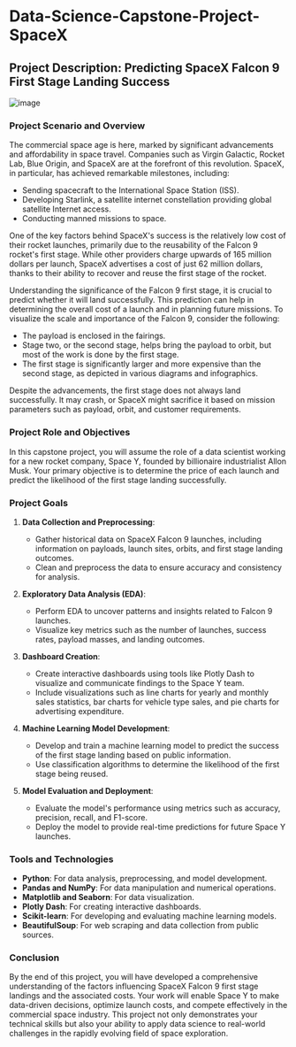 # Data-Science-Capstone-Project-SpaceX

## Project Description: Predicting SpaceX Falcon 9 First Stage Landing Success


![image](https://github.com/user-attachments/assets/e416f3d5-02f1-460e-bd1b-4a0e658790d0)





### Project Scenario and Overview

The commercial space age is here, marked by significant advancements and affordability in space travel. Companies such as Virgin Galactic, Rocket Lab, Blue Origin, and SpaceX are at the forefront of this revolution. SpaceX, in particular, has achieved remarkable milestones, including:

- Sending spacecraft to the International Space Station (ISS).
- Developing Starlink, a satellite internet constellation providing global satellite Internet access.
- Conducting manned missions to space.

One of the key factors behind SpaceX's success is the relatively low cost of their rocket launches, primarily due to the reusability of the Falcon 9 rocket's first stage. While other providers charge upwards of 165 million dollars per launch, SpaceX advertises a cost of just 62 million dollars, thanks to their ability to recover and reuse the first stage of the rocket.

Understanding the significance of the Falcon 9 first stage, it is crucial to predict whether it will land successfully. This prediction can help in determining the overall cost of a launch and in planning future missions. To visualize the scale and importance of the Falcon 9, consider the following:
- The payload is enclosed in the fairings.
- Stage two, or the second stage, helps bring the payload to orbit, but most of the work is done by the first stage.
- The first stage is significantly larger and more expensive than the second stage, as depicted in various diagrams and infographics.

Despite the advancements, the first stage does not always land successfully. It may crash, or SpaceX might sacrifice it based on mission parameters such as payload, orbit, and customer requirements.

### Project Role and Objectives

In this capstone project, you will assume the role of a data scientist working for a new rocket company, Space Y, founded by billionaire industrialist Allon Musk. Your primary objective is to determine the price of each launch and predict the likelihood of the first stage landing successfully.

### Project Goals

1. **Data Collection and Preprocessing**:
   - Gather historical data on SpaceX Falcon 9 launches, including information on payloads, launch sites, orbits, and first stage landing outcomes.
   - Clean and preprocess the data to ensure accuracy and consistency for analysis.

2. **Exploratory Data Analysis (EDA)**:
   - Perform EDA to uncover patterns and insights related to Falcon 9 launches.
   - Visualize key metrics such as the number of launches, success rates, payload masses, and landing outcomes.

3. **Dashboard Creation**:
   - Create interactive dashboards using tools like Plotly Dash to visualize and communicate findings to the Space Y team.
   - Include visualizations such as line charts for yearly and monthly sales statistics, bar charts for vehicle type sales, and pie charts for advertising expenditure.

4. **Machine Learning Model Development**:
   - Develop and train a machine learning model to predict the success of the first stage landing based on public information.
   - Use classification algorithms to determine the likelihood of the first stage being reused.

5. **Model Evaluation and Deployment**:
   - Evaluate the model's performance using metrics such as accuracy, precision, recall, and F1-score.
   - Deploy the model to provide real-time predictions for future Space Y launches.

### Tools and Technologies

- **Python**: For data analysis, preprocessing, and model development.
- **Pandas and NumPy**: For data manipulation and numerical operations.
- **Matplotlib and Seaborn**: For data visualization.
- **Plotly Dash**: For creating interactive dashboards.
- **Scikit-learn**: For developing and evaluating machine learning models.
- **BeautifulSoup**: For web scraping and data collection from public sources.

### Conclusion

By the end of this project, you will have developed a comprehensive understanding of the factors influencing SpaceX Falcon 9 first stage landings and the associated costs. Your work will enable Space Y to make data-driven decisions, optimize launch costs, and compete effectively in the commercial space industry. This project not only demonstrates your technical skills but also your ability to apply data science to real-world challenges in the rapidly evolving field of space exploration.
